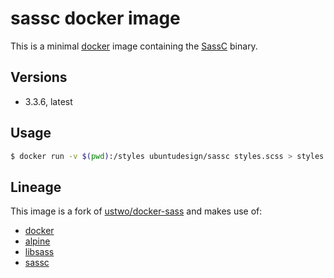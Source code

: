 # sassc docker image

This is a minimal [docker](https://www.docker.com/) image containing the
[SassC](https://github.com/sass/sassc) binary.

## Versions

* 3.3.6, latest

## Usage

```sh
$ docker run -v $(pwd):/styles ubuntudesign/sassc styles.scss > styles.css
```

## Lineage

This image is a fork of [ustwo/docker-sass](https://github.com/ustwo/docker-sass)
and makes use of:

- [docker](https://www.docker.com/)
- [alpine](https://hub.docker.com/_/alpine/)
- [libsass](http://sass-lang.com/libsass)
- [sassc](https://github.com/sass/sassc)
